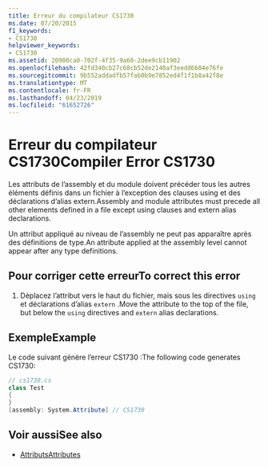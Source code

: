 ```yaml
---
title: Erreur du compilateur CS1730
ms.date: 07/20/2015
f1_keywords:
- CS1730
helpviewer_keywords:
- CS1730
ms.assetid: 20900ca0-702f-4f35-9a60-2dee9cb11902
ms.openlocfilehash: 42fd340cb27c68cb52de2140af3eedd6604e76fe
ms.sourcegitcommit: 9b552addadfb57fab0b9e7852ed4f1f1b8a42f8e
ms.translationtype: MT
ms.contentlocale: fr-FR
ms.lasthandoff: 04/23/2019
ms.locfileid: "61652726"
---
```

# <a name="compiler-error-cs1730"></a><span data-ttu-id="3e28f-102">Erreur du compilateur CS1730</span><span class="sxs-lookup"><span data-stu-id="3e28f-102">Compiler Error CS1730</span></span>
<span data-ttu-id="3e28f-103">Les attributs de l’assembly et du module doivent précéder tous les autres éléments définis dans un fichier à l’exception des clauses using et des déclarations d’alias extern.</span><span class="sxs-lookup"><span data-stu-id="3e28f-103">Assembly and module attributes must precede all other elements defined in a file except using clauses and extern alias declarations.</span></span>  
  
 <span data-ttu-id="3e28f-104">Un attribut appliqué au niveau de l’assembly ne peut pas apparaître après des définitions de type.</span><span class="sxs-lookup"><span data-stu-id="3e28f-104">An attribute applied at the assembly level cannot appear after any type definitions.</span></span>  
  
## <a name="to-correct-this-error"></a><span data-ttu-id="3e28f-105">Pour corriger cette erreur</span><span class="sxs-lookup"><span data-stu-id="3e28f-105">To correct this error</span></span>  
  
1. <span data-ttu-id="3e28f-106">Déplacez l’attribut vers le haut du fichier, mais sous les directives `using` et déclarations d’alias `extern` .</span><span class="sxs-lookup"><span data-stu-id="3e28f-106">Move the attribute to the top of the file, but below the `using` directives and `extern` alias declarations.</span></span>  
  
## <a name="example"></a><span data-ttu-id="3e28f-107">Exemple</span><span class="sxs-lookup"><span data-stu-id="3e28f-107">Example</span></span>  
 <span data-ttu-id="3e28f-108">Le code suivant génère l’erreur CS1730 :</span><span class="sxs-lookup"><span data-stu-id="3e28f-108">The following code generates CS1730:</span></span>  
  
```csharp  
// cs1730.cs  
class Test  
{  
}  
[assembly: System.Attribute] // CS1730  
```  
  
## <a name="see-also"></a><span data-ttu-id="3e28f-109">Voir aussi</span><span class="sxs-lookup"><span data-stu-id="3e28f-109">See also</span></span>

- [<span data-ttu-id="3e28f-110">Attributs</span><span class="sxs-lookup"><span data-stu-id="3e28f-110">Attributes</span></span>](../../csharp/programming-guide/concepts/attributes/index.md)
